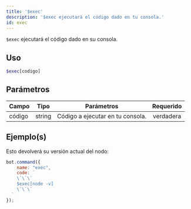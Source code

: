 ```yaml
---
title: '$exec'
description: '$exec ejecutará el código dado en tu consola.'
id: exec
---
```


`$exec` ejecutará el código dado en su consola.

## Uso

```php
$exec[codigo]
```

## Parámetros

| Campo  | Tipo   | Parámetros                       | Requerido |
| ------ | ------ | -------------------------------- |:---------:|
| código | string | Código a ejecutar en tu consola. | verdadera |

## Ejemplo(s)

Esto devolverá su versión actual del nodo:

```javascript
bot.command({
    name: "exec",
    code: `
    \`\`\`
    $exec[node -v]
    \`\`\`
  `
});
```